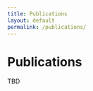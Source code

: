 ```yaml
---
title: Publications
layout: default
permalink: /publications/
---
```


# Publications
        
<p> TBD </p>